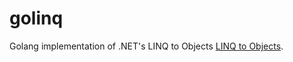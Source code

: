 golinq
======

Golang implementation of .NET's LINQ to Objects
[LINQ to Objects](https://docs.microsoft.com/dotnet/csharp/programming-guide/concepts/linq/linq-to-objects).
